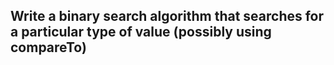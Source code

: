 ## Write a binary search algorithm that searches for a particular type of value (possibly using compareTo)